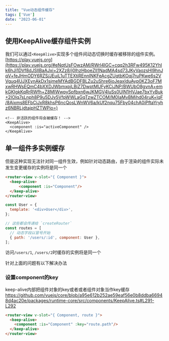 ```yaml
---
title: "Vue动态组件缓存"
tags: ['Vue']
date: "2023-06-01"
---
```


## 使用KeepAlive缓存组件实例

我们可以通过`<KeepAlive>`实现多个组件间动态切换时缓存被移除的组件实例。
[https://play.vuejs.org](https://play.vuejs.org/#eNqtUsFOwzAM/RWrl4IGC+cqq2h3RFw495K12YhIk6hJi1DVf8dJSllBaAJxi+2XZz8/j0lhzHboeZIl1NadMA4sd73JKyVaozsHI9hnJqV+feJHmODY6RZS/JEuiL1uTTEXtiREnnINKFeAcgZUqtbKOqj7ruPKwe6s2VVguq4UJXEynAkDx1sjmeMYAdBGDFBLZu2uShre6ioJeaxIduAyp0KZ3oF7MxwRHWsEQmC4bXXDJWbmxpjLBiZ7DwptMUFyKCiJNP/BWUbO8gvnA+emkGKIgkKqRrRWfh+Z8MIWwpySpfbxn6wJKMGV4IuSs0UlN1HVJae7bxYvBuk+2IOIq7sLnph8P9u5DJv5VfpWWLaGqTzwZTCOM/M0IaMvBMihd04ruK+lqF/8Ajxms8EFbCiJxR8khsP6ncQosLWnWV6a/kUf2nqu75Fby04chA0iPftaYryhz6NBRLjdtajpHZTWPio=)

```vue
<!-- 非活跃的组件将会被缓存！ -->
<KeepAlive>
  <component :is="activeComponent" />
</KeepAlive>
```

## 单一组件多实例缓存

但是这种实现无法针对同一组件生效，例如针对动态路由，由于渲染的组件实际未发生变更缓存的实例将是同一个

```html
<router-view v-slot="{ Component }">
  <keep-alive>
      <component :is="Component"/>
  </keep-alive>
</router-view>
```

```js
const User = {
  template: '<div>User</div>',
};

// 这些都会传递给 `createRouter`
const routes = [
  // 动态字段以冒号开始
  { path: '/users/:id', component: User },
];
```

访问`/users/1`, `/users/2`时缓存的实例将是同一个

针对上面的问题有以下解决办法
### 设置component的key

keep-alive内部把组件对象的key或者或者组件对象当作key缓存<https://github.com/vuejs/core/blob/a95e612b252ae59eaf56e0b8ddba66948d4ac20e/packages/runtime-core/src/components/KeepAlive.ts#L291-L292>

```html
<router-view v-slot="{ Component, route }">
  <keep-alive>
    <component :is="Component" :key="route.path"/>
  </keep-alive>
</router-view>
```

<!-- ### 修改Component的name

```html
<router-view v-slot="{ Component, route }">
  <keep-alive>
    <component :is="getComponentInstance(Component,route)"/>
  </keep-alive>
</router-view>
```
```js
// 用来存已经创建的组件
const wrapperMap = new Map();
// 将router传个我们的组件重新换一个新的组件，原组件包里面
function getComponentInstance(component, route) {
  let wrapper;
  if (component) {
    const wrapperName = route.path;
    if (wrapperMap.has(wrapperName)) {
      wrapper = wrapperMap.get(wrapperName);
    } else {
      wrapper = {
        name: wrapperName,
        render() {
          return h(component);
        },
      };
      wrapperMap.set(wrapperName, wrapper);
    }
    return h(wrapper);
  }
}
``` -->
